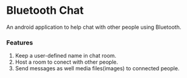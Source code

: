 # Bluetooth Chat
An android application to help chat with other people using Bluetooth.

### Features
1. Keep a user-defined name in chat room.
2. Host a room to conect with other people.
3. Send messages as well media files(images) to connected people.
